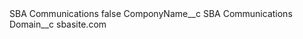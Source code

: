 <?xml version="1.0" encoding="UTF-8"?>
<CustomMetadata xmlns="http://soap.sforce.com/2006/04/metadata" xmlns:xsi="http://www.w3.org/2001/XMLSchema-instance" xmlns:xsd="http://www.w3.org/2001/XMLSchema">
    <label>SBA Communications</label>
    <protected>false</protected>
    <values>
        <field>ComponyName__c</field>
        <value xsi:type="xsd:string">SBA Communications</value>
    </values>
    <values>
        <field>Domain__c</field>
        <value xsi:type="xsd:string">sbasite.com</value>
    </values>
</CustomMetadata>
